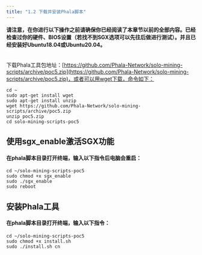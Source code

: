 ```yaml
---
title: "1.2 下载并安装Phala脚本"
---
```


**请注意，在你进行以下操作之前请确保你已经阅读了本章节以前的全部内容。已经检查过你的硬件、BIOS设置（若找不到SGX选项可以先往后做进行测试）。并且已经安装好Ubuntu18.04或Ubuntu20.04。**<br />
<br />
<br />下载Phala工具包地址：[https://github.com/Phala-Network/solo-mining-scripts/archive/poc5.zip](https://github.com/Phala-Network/solo-mining-scripts/archive/poc5.zip)，或者可以用wget下载，命令如下：
```shell
cd ~
sudo apt-get install wget
sudo apt-get install unzip
wget https://github.com/Phala-Network/solo-mining-scripts/archive/poc5.zip
unzip poc5.zip
cd solo-mining-scripts-poc5
```


## 使用sgx_enable激活SGX功能


#### 在phala脚本目录打开终端，输入以下指令后电脑会重启：
```shell
cd ~/solo-mining-scripts-poc5
sudo chmod +x sgx_enable
sudo ./sgx_enable
sudo reboot
```


## 安装Phala工具
#### 在phala脚本目录打开终端，输入以下指令：
```shell
cd ~/solo-mining-scripts-poc5
sudo chmod +x install.sh
sudo ./install.sh cn
```


